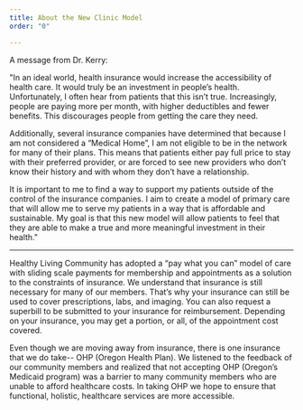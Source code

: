 ```yaml
---
title: About the New Clinic Model
order: "0"

---
```


A message from Dr. Kerry:

"In an ideal world, health insurance would increase the accessibility of health care. It would truly be an investment in people’s health. Unfortunately, I often hear from patients that this isn’t true. Increasingly, people are paying more per month, with higher deductibles and fewer benefits. This discourages people from getting the care they need.

Additionally, several insurance companies have determined that because I am not considered a “Medical Home”, I am not eligible to be in the network for many of their plans. This means that patients either pay full price to stay with their preferred provider, or are forced to see new providers who don’t know their history and with whom they don’t have a relationship.

It is important to me to find a way to support my patients outside of the control of the insurance companies. I aim to create a model of primary care that will allow me to serve my patients in a way that is affordable and sustainable. My goal is that this new model will allow patients to feel that they are able to make a true and more meaningful investment in their health."

***

Healthy Living Community has adopted a “pay what you can” model of care with sliding scale payments for membership and appointments as a solution to the constraints of insurance. We understand that insurance is still necessary for many of our members. That’s why your insurance can still be used to cover prescriptions, labs, and imaging. You can also request a superbill to be submitted to your insurance for reimbursement. Depending on your insurance, you may get a portion, or all, of the appointment cost covered.

Even though we are moving away from insurance, there is one insurance that we do take-- OHP (Oregon Health Plan). We listened to the feedback of our community members and realized that not accepting OHP (Oregon’s Medicaid program) was a barrier to many community members who are unable to afford healthcare costs. In taking OHP we hope to ensure that functional, holistic, healthcare services are more accessible.